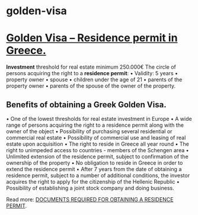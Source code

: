 # golden-visa
<h1><a href="https://dkg-development.com/greek-golden-visa-en.htm">Golden Visa – Residence permit in Greece.</a></h1>

<b>Investment</b> threshold for real estate minimum 250.000€
The circle of persons acquiring the right to a <b>residence permit</b>:
• Validity: 5 years
• property owner
• spouse
• children under the age of 21
• parents of the property owner
• parents of the spouse of the owner of the property.

<h2>Benefits of obtaining a Greek Golden Visa.</h2>
• One of the lowest thresholds for real estate investment in Europe
• A wide range of persons acquiring the right to a residence permit along with the owner of the object
• Possibility of purchasing several residential or commercial real estate
• Possibility of commercial use and leasing of real estate upon acquisition
• The right to reside in Greece all year round
• The right to unimpeded access to countries - members of the Schengen area
• Unlimited extension of the residence permit, subject to confirmation of the ownership of the property
• No obligation to reside in Greece in order to extend the residence permit
• After 7 years from the date of obtaining a residence permit, subject to a number of additional conditions,
the investor acquires the right to apply for the citizenship of the Hellenic Republic
• Possibility of establishing a joint stock company and doing business.


Read more: <a href="https://dkg-development.com/greek-golden-visa-en.htm">DOCUMENTS REQUIRED FOR OBTAINING A RESIDENCE PERMIT</a>.
